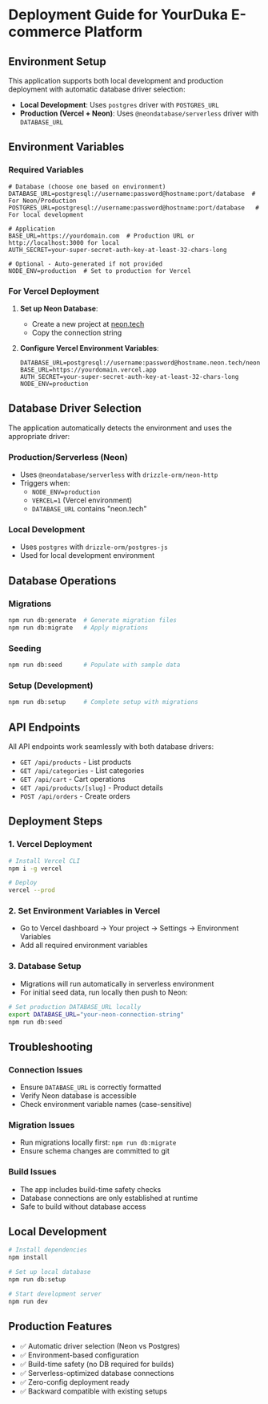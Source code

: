 # Deployment Guide for YourDuka E-commerce Platform

## Environment Setup

This application supports both local development and production deployment with automatic database driver selection:

- **Local Development**: Uses `postgres` driver with `POSTGRES_URL`
- **Production (Vercel + Neon)**: Uses `@neondatabase/serverless` driver with `DATABASE_URL`

## Environment Variables

### Required Variables

```env
# Database (choose one based on environment)
DATABASE_URL=postgresql://username:password@hostname:port/database  # For Neon/Production
POSTGRES_URL=postgresql://username:password@hostname:port/database   # For local development

# Application
BASE_URL=https://yourdomain.com  # Production URL or http://localhost:3000 for local
AUTH_SECRET=your-super-secret-auth-key-at-least-32-chars-long

# Optional - Auto-generated if not provided
NODE_ENV=production  # Set to production for Vercel
```

### For Vercel Deployment

1. **Set up Neon Database**:
   - Create a new project at [neon.tech](https://neon.tech)
   - Copy the connection string

2. **Configure Vercel Environment Variables**:
   ```
   DATABASE_URL=postgresql://username:password@hostname.neon.tech/neondb
   BASE_URL=https://yourdomain.vercel.app
   AUTH_SECRET=your-super-secret-auth-key-at-least-32-chars-long
   NODE_ENV=production
   ```

## Database Driver Selection

The application automatically detects the environment and uses the appropriate driver:

### Production/Serverless (Neon)
- Uses `@neondatabase/serverless` with `drizzle-orm/neon-http`
- Triggers when:
  - `NODE_ENV=production`
  - `VERCEL=1` (Vercel environment)
  - `DATABASE_URL` contains "neon.tech"

### Local Development
- Uses `postgres` with `drizzle-orm/postgres-js`
- Used for local development environment

## Database Operations

### Migrations
```bash
npm run db:generate  # Generate migration files
npm run db:migrate   # Apply migrations
```

### Seeding
```bash
npm run db:seed      # Populate with sample data
```

### Setup (Development)
```bash
npm run db:setup     # Complete setup with migrations
```

## API Endpoints

All API endpoints work seamlessly with both database drivers:

- `GET /api/products` - List products
- `GET /api/categories` - List categories
- `GET /api/cart` - Cart operations
- `GET /api/products/[slug]` - Product details
- `POST /api/orders` - Create orders

## Deployment Steps

### 1. Vercel Deployment

```bash
# Install Vercel CLI
npm i -g vercel

# Deploy
vercel --prod
```

### 2. Set Environment Variables in Vercel
- Go to Vercel dashboard → Your project → Settings → Environment Variables
- Add all required environment variables

### 3. Database Setup
- Migrations will run automatically in serverless environment
- For initial seed data, run locally then push to Neon:

```bash
# Set production DATABASE_URL locally
export DATABASE_URL="your-neon-connection-string"
npm run db:seed
```

## Troubleshooting

### Connection Issues
- Ensure `DATABASE_URL` is correctly formatted
- Verify Neon database is accessible
- Check environment variable names (case-sensitive)

### Migration Issues
- Run migrations locally first: `npm run db:migrate`
- Ensure schema changes are committed to git

### Build Issues
- The app includes build-time safety checks
- Database connections are only established at runtime
- Safe to build without database access

## Local Development

```bash
# Install dependencies
npm install

# Set up local database
npm run db:setup

# Start development server
npm run dev
```

## Production Features

- ✅ Automatic driver selection (Neon vs Postgres)
- ✅ Environment-based configuration
- ✅ Build-time safety (no DB required for builds)
- ✅ Serverless-optimized database connections
- ✅ Zero-config deployment ready
- ✅ Backward compatible with existing setups